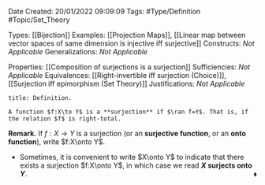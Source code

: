 <div class="topSpace"></div>

Date Created: 20/01/2022 09:09:09
Tags: #Type/Definition #Topic/Set_Theory

Types: [[Bijection]]
Examples: [[Projection Maps]], [[Linear map between vector spaces of same dimension is injective iff surjective]]
Constructs: _Not Applicable_
Generalizations: _Not Applicable_

Properties: [[Composition of surjections is a surjection]]
Sufficiencies: _Not Applicable_
Equivalences: [[Right-invertible iff surjection (Choice)]], [[Surjection iff epimorphism (Set Theory)]]
Justifications: _Not Applicable_

``` ad-Definition
title: Definition.

A function $f:X\to Y$ is a **surjection** if $\ran f=Y$. That is, if the relation $f$ is right-total.

```

**Remark.** If $f:X\to Y$ is a surjection (or an **surjective function**, or an **onto function**), write $f:X\onto Y$.
* Sometimes, it is convenient to write $X\onto Y$ to indicate that there exists a surjection $f:X\onto Y$, in which case we read **$X$ surjects onto $Y$**.<span style="float:right;">$\blacklozenge$</span>
